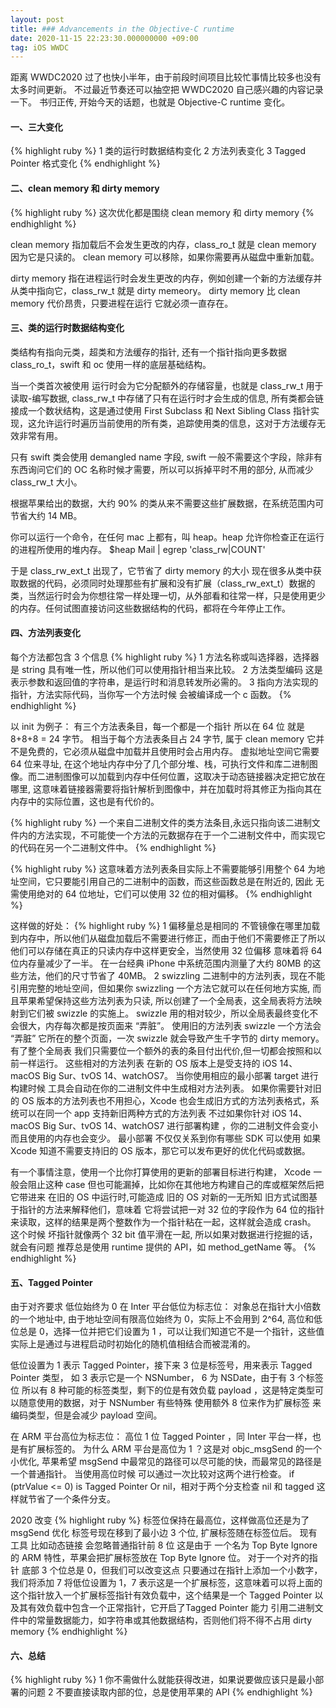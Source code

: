 ```yaml
---
layout: post
title: ### Advancements in the Objective-C runtime
date: 2020-11-15 22:23:30.000000000 +09:00
tag: iOS WWDC
---
```


距离 WWDC2020 过了也快小半年，由于前段时间项目比较忙事情比较多也没有太多时间更新。
不过最近节奏还可以抽空把 WWDC2020 自己感兴趣的内容记录一下。
书归正传, 开始今天的话题，也就是 Objective-C runtime 变化。

#### 一、三大变化
{% highlight ruby %}
1 类的运行时数据结构变化
2 方法列表变化
3 Tagged Pointer 格式变化
{% endhighlight %}


#### 二、clean memory 和 dirty memory
{% highlight ruby %}
这次优化都是围绕 clean memory 和 dirty memory
{% endhighlight %}

clean memory 指加载后不会发生更改的内存，class_ro_t 就是 clean memory 因为它是只读的。
clean memory 可以移除，如果你需要再从磁盘中重新加载。

dirty memory 指在进程运行时会发生更改的内存，例如创建一个新的方法缓存并从类中指向它，class_rw_t 就是 dirty memeory。
dirty memory 比 clean memory 代价昂贵，只要进程在运行 它就必须一直存在。


#### 三、类的运行时数据结构变化
类结构有指向元类，超类和方法缓存的指针, 还有一个指针指向更多数据 class_ro_t，swift 和 oc 使用一样的底层基础结构。

当一个类首次被使用 运行时会为它分配额外的存储容量，也就是 class_rw_t 用于读取-编写数据, class_rw_t 中存储了只有在运行时才会生成的信息, 所有类都会链接成一个数状结构，这是通过使用 First Subclass 和 Next Sibling Class 指针实现，这允许运行时遍历当前使用的所有类，追踪使用类的信息，这对于方法缓存无效非常有用。

只有 swift 类会使用 demangled name 字段, swift 一般不需要这个字段，除非有东西询问它们的 OC 名称时候才需要，所以可以拆掉平时不用的部分, 从而减少 class_rw_t 大小。

根据苹果给出的数据，大约 90% 的类从来不需要这些扩展数据，在系统范围内可节省大约 14 MB。

你可以运行一个命令，在任何 mac 上都有，叫 heap。heap 允许你检查正在运行的进程所使用的堆内存。
$heap Mail | egrep 'class_rw|COUNT'

于是 class_rw_ext_t 出现了，它节省了 dirty memory 的大小
现在很多从类中获取数据的代码，必须同时处理那些有扩展和没有扩展（class_rw_ext_t）数据的类，当然运行时会为你想往常一样处理一切，从外部看和往常一样，只是使用更少的内存。任何试图直接访问这些数据结构的代码，都将在今年停止工作。


#### 四、方法列表变化
每个方法都包含 3 个信息
{% highlight ruby %}
1 方法名称或叫选择器，选择器是 string 具有唯一性，所以他们可以使用指针相当来比较。
2 方法类型编码 这是表示参数和返回值的字符串，是运行时和消息转发所必需的。
3 指向方法实现的指针，方法实际代码，当你写一个方法时候 会被编译成一个 c 函数。
{% endhighlight %}

以 init 为例子：
有三个方法表条目，每一个都是一个指针 所以在 64 位 就是 8+8+8 = 24 字节。
相当于每个方法表条目占 24 字节, 属于 clean memory 它并不是免费的，它必须从磁盘中加载并且使用时会占用内存。
虚拟地址空间它需要 64 位来寻址, 在这个地址内存中分了几个部分堆、栈，可执行文件和库二进制图像。而二进制图像可以加载到内存中任何位置，这取决于动态链接器决定把它放在哪里,  这意味着链接器需要将指针解析到图像中，并在加载时将其修正为指向其在内存中的实际位置，这也是有代价的。

{% highlight ruby %}
一个来自二进制文件的类方法条目,永远只指向该二进制文件内的方法实现，不可能使一个方法的元数据存在于一个二进制文件中，而实现它的代码在另一个二进制文件中。
{% endhighlight %}

{% highlight ruby %}
这意味着方法列表条目实际上不需要能够引用整个 64 为地址空间，它只要能引用自己的二进制中的函数，而这些函数总是在附近的, 因此 无需使用绝对的 64 位地址，它们可以使用 32 位的相对偏移。
{% endhighlight %}

这样做的好处：
{% highlight ruby %}
1 偏移量总是相同的 不管镜像在哪里加载到内存中，所以他们从磁盘加载后不需要进行修正，而由于他们不需要修正了所以他们可以存储在真正的只读内存中这样更安全，当然使用 32 位偏移 意味着将 64 位内存量减少了一半。
在一台经典 iPhone 中系统范围内测量了大约 80MB 的这些方法，他们的尺寸节省了 40MB。
2 swizzling 二进制中的方法列表，现在不能引用完整的地址空间，但如果你 swizzling 一个方法它就可以在任何地方实施, 而且苹果希望保持这些方法列表为只读, 所以创建了一个全局表，这全局表将方法映射到它们被 swizzle 的实施上。
swizzle 用的相对较少，所以全局表最终变化不会很大，内存每次都是按页面来 “弄脏”。
使用旧的方法列表 swizzle 一个方法会 “弄脏” 它所在的整个页面，一次 swizzle 就会导致产生千字节的 dirty memory。
有了整个全局表 我们只需要位一个额外的表的条目付出代价,但一切都会按照和以前一样运行。
这些相对的方法列表 在新的 OS 版本上是受支持的 iOS 14、macOS Big Sur、tvOS 14、watchOS7。
当你使用相应的最小部署 target 进行构建时候 工具会自动在你的二进制文件中生成相对方法列表。
如果你需要针对旧的 OS 版本的方法列表也不用担心，Xcode 也会生成旧方式的方法列表格式，系统可以在同一个 app 支持新旧两种方式的方法列表
不过如果你针对 iOS 14、macOS Big Sur、tvOS 14、watchOS7 进行部署构建 ，你的二进制文件会变小 而且使用的内存也会变少。
最小部署 不仅仅关系到你有哪些 SDK 可以使用 如果 Xcode 知道不需要支持旧的 OS 版本，那它可以发布更好的优化代码或数据。

有一个事情注意，使用一个比你打算使用的更新的部署目标进行构建， Xcode 一般会阻止这种 case 但也可能漏掉，比如你在其他地方构建自己的库或框架然后把它带进来 在旧的 OS 中运行时,可能造成 旧的 OS 对新的一无所知 旧方式试图基于指针的方法来解释他们，意味着 它将尝试把一对 32 位的字段作为 64 位的指针来读取，这样的结果是两个整数作为一个指针粘在一起，这样就会造成 crash。
这个时候 坏指针就像两个 32 bit 值平滑在一起, 所以如果对数据进行挖掘的话，就会有问题 推荐总是使用 runtime 提供的 API，如 method_getName 等。
{% endhighlight %}


#### 五、Tagged Pointer
由于对齐要求 低位始终为 0
在 Inter 平台低位为标志位：
对象总在指针大小倍数的一个地址中, 由于地址空间有限高位始终为 0，实际上不会用到 2^64, 高位和低位总是 0，选择一位并把它们设置为 1 ，可以让我们知道它不是一个指针，这些值实际上是通过与进程启动时初始化的随机值相结合而被混淆的。

低位设置为 1 表示 Tagged Pointer，接下来 3 位是标签号，用来表示 Tagged Pointer 类型， 如 3 表示它是一个 NSNumber， 6 为 NSDate，由于有 3 个标签位 所以有 8 种可能的标签类型，剩下的位是有效负载 payload ，这是特定类型可以随意使用的数据，对于 NSNumber 有些特殊 使用额外 8 位来作为扩展标签 来编码类型，但是会减少 payload 空间。

在 ARM 平台高位为标志位：
高位 1 位 Tagged Pointer ，同 Inter 平台一样，也是有扩展标签的。
为什么 ARM 平台是高位为 1 ？这是对 objc_msgSend 的一个小优化, 苹果希望 msgSend 中最常见的路径可以尽可能的快，而最常见的路径是一个普通指针。
当使用高位时候 可以通过一次比较对这两个进行检查。
if (ptrValue <= 0) is Tagged Pointer Or nil，相对于两个分支检查 nil 和 tagged 这样就节省了一个条件分支。


2020 改变
{% highlight ruby %}
标签位保持在最高位，这样做高位还是为了 msgSend 优化
标签号现在移到了最小边 3 个位, 扩展标签随在标签位后。
现有工具 比如动态链接  会忽略普通指针前 8 位 这是由于 一个名为 Top Byte Ignore 的 ARM 特性，苹果会把扩展标签放在 Top Byte Ignore 位。
对于一个对齐的指针 底部 3 个位总是 0，但我们可以改变这点 只要通过在指针上添加一个小数字，我们将添加 7 将低位设置为 1，7 表示这是一个扩展标签，这意味着可以将上面的这个指针放入一个扩展标签指针有效负载中，这个结果是一个 Tagged Pointer 以及其有效负载中包含一个正常指针，它开启了Tagged Pointer 能力 引用二进制文件中的常量数据能力，如字符串或其他数据结构，否则他们将不得不占用 dirty memory
{% endhighlight %}


#### 六、总结
{% highlight ruby %}
1 你不需做什么就能获得改进，如果说要做应该只是最小部署的问题
2 不要直接读取内部的位，总是使用苹果的 API
{% endhighlight %}
